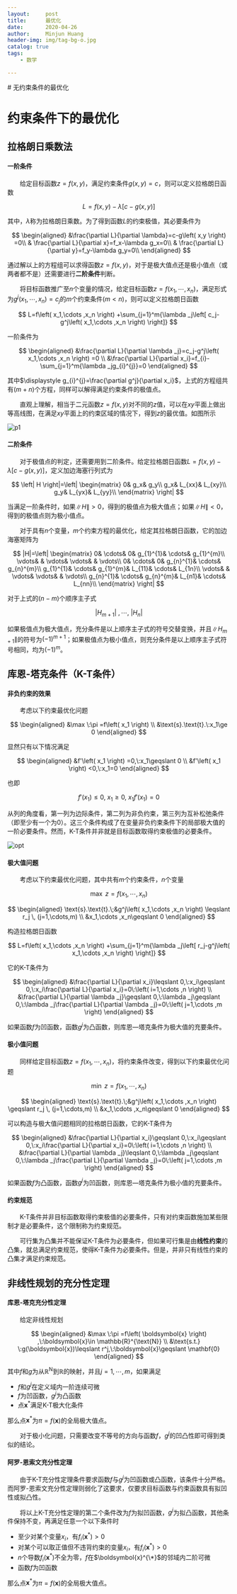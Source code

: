 ```yaml
---
layout:     post
title:      最优化
date:       2020-04-26
author:     Minjun Huang
header-img: img/tag-bg-o.jpg
catalog: true
tags:
    - 数学

---
```


<head>
    <script src="https://cdn.mathjax.org/mathjax/latest/MathJax.js?config=TeX-AMS-MML_HTMLorMML" type="text/javascript"></script>
    <script type="text/x-mathjax-config">
        MathJax.Hub.Config({
            tex2jax: {
            skipTags: ['script', 'noscript', 'style', 'textarea', 'pre'],
            inlineMath: [['$','$']]
            }
        });
    </script>
</head>
# 无约束条件的最优化



# 约束条件下的最优化

## 拉格朗日乘数法

#### 一阶条件

&emsp;&emsp;给定目标函数$z=f(x,y)$，满足约束条件$g(x,y)=c$，则可以定义拉格朗日函数


$$
L=f\left( x,y \right) -\lambda \left[ c-g\left( x,y \right) \right]
$$


其中，$\lambda$称为拉格朗日乘数。为了得到函数$L$的约束极值，其必要条件为


$$
\begin{aligned}
&\frac{\partial L}{\partial \lambda}=c-g\left( x,y \right) =0\\
&	\frac{\partial L}{\partial x}=f_x-\lambda g_x=0\\
&	\frac{\partial L}{\partial y}=f_y-\lambda g_y=0\\
\end{aligned}
$$


通过解以上的方程组可以求得函数$z=f(x,y)$，对于是极大值点还是极小值点（或两者都不是）还需要进行**二阶条件**判断。



&emsp;&emsp;将目标函数推广至$n$个变量的情况，给定目标函数$z=f(x_1,\cdots,x_n)$，满足形式为$g^j\left( x_1,\cdots ,x_n \right) =c_j$的$m$个约束条件($m<n$)，则可以定义拉格朗日函数


$$
L=f\left( x_1,\cdots ,x_n \right) +\sum_{j=1}^m{\lambda _j\left[ c_j-g^j\left( x_1,\cdots ,x_n \right) \right]}
$$


一阶条件为


$$
\begin{aligned}
&\frac{\partial L}{\partial \lambda _j}=c_j-g^j\left( x_1,\cdots ,x_n \right) =0
\\
&\frac{\partial L}{\partial x_i}=f_{i}-\sum_{j=1}^m{\lambda _jg_{i}^{j}}=0
\end{aligned}
$$

其中$\displaystyle g_{i}^{j}=\frac{\partial g^j}{\partial x_i}$，上式的方程组共有$(m+n)$个方程，同样可以解得满足约束条件的极值点。

&emsp;&emsp;直观上理解，相当于二元函数$z=f(x,y)$对不同的$z$值，可以在$xy$平面上做出等高线图，在满足$xy$平面上的约束区域的情况下，得到$z$的最优值。如图所示

![p1](https://s1.ax1x.com/2020/04/26/JRuHMj.md.png)

#### 二阶条件

&emsp;&emsp;对于极值点的判定，还需要用到二阶条件。给定拉格朗日函数$L=f(x,y)-\lambda [c-g(x,y)]$，定义加边海塞行列式为


$$
\left| H \right|=\left| \begin{matrix}
	0&		g_x&		g_y\\
	g_x&		L_{xx}&		L_{xy}\\
	g_y&		L_{yx}&		L_{yy}\\
\end{matrix} \right|
$$


当满足一阶条件时，如果$\| H \|>0$，得到的极值点为极大值点；如果$\| H \|<0$，得到的极值点则为极小值点。

&emsp;&emsp;对于具有$n$个变量，$m$个约束方程的最优化，给定其拉格朗日函数，它的加边海塞矩阵为


$$
|H|=\left| \begin{matrix}
	0&		\cdots&		0&		g_{1}^{1}&		\cdots&		g_{1}^{m}\\
	\vdots&		&		\vdots&		\vdots&		&		\vdots\\
	0&		\cdots&		0&		g_{n}^{1}&		\cdots&		g_{n}^{m}\\
	g_{1}^{1}&		\cdots&		g_{1}^{m}&		L_{11}&		\cdots&		L_{1n}\\
	\vdots&		&		\vdots&		\vdots&		&		\vdots\\
	g_{n}^{1}&		\cdots&		g_{n}^{m}&		L_{n1}&		\cdots&		L_{nn}\\
\end{matrix} \right|
$$


对于上式的$(n-m)$个顺序主子式


$$
\left| H_{m+1} \right|\:,\cdots ,\:\left| H_n \right|
$$


如果极值点为极大值点，充分条件是以上顺序主子式的符号交替变换，并且$\|H_{m+1}\|$的符号为$(-1)^{m+1}$；如果极值点为极小值点，则充分条件是以上顺序主子式符号相同，均为$(-1)^m$。

## 库恩-塔克条件（K-T条件）

#### 非负约束的效果

&emsp;&emsp;考虑以下约束最优化问题


$$
\begin{aligned}
&\max \:\pi =f\left( x_1 \right) 
\\
&\text{s}.\text{t}.\:x_1\ge 0
\end{aligned}
$$

显然只有以下情况满足


$$
\begin{aligned}
&f'\left( x_1 \right) =0,\:x_1\geqslant 0
\\
&f'\left( x_1 \right) <0,\:x_1=0
\end{aligned}
$$


也即


$$
f'\left( x_1 \right) \leqslant 0,\:x_1\geqslant 0,\:x_1f'\left( x_1 \right) =0
$$


从列的角度看，第一列为边际条件，第二列为非负约束，第三列为互补松弛条件（即至少有一个为0）。这三个条件构成了在变量非负约束条件下的局部极大值的一阶必要条件。然而，K-T条件并非就是目标函数取得约束极值的必要条件。

![opt](https://s1.ax1x.com/2020/04/26/Jg8kLj.md.png)

#### 极大值问题

&emsp;&emsp;考虑以下约束最优化问题，其中共有$m$个约束条件，$n$个变量


$$
\max \:z=f\left( x_1,\cdots ,x_n \right)
$$

$$
\begin{aligned}
\text{s}.\text{t}.\;&g^j\left( x_1,\cdots ,x_n \right) \leqslant r_j \, (j=1,\cdots,m)
\\
&x_1,\cdots ,x_n\geqslant 0
\end{aligned}
$$



构造拉格朗日函数


$$
L=f\left( x_1,\cdots ,x_n \right) +\sum_{j=1}^m{\lambda _j\left[ r_j-g^j\left( x_1,\cdots ,x_n \right) \right]}
$$


它的K-T条件为


$$
\begin{aligned}
&\frac{\partial L}{\partial x_i}\leqslant 0,\:x_i\geqslant 0,\:x_i\frac{\partial L}{\partial x_i}=0\:\left( i=1,\cdots ,n \right) 
\\
&\frac{\partial L}{\partial \lambda _j}\geqslant 0,\:\lambda _j\geqslant 0,\:\lambda _j\frac{\partial L}{\partial \lambda _j}=0\:\left( j=1,\cdots ,m \right) 
\end{aligned}
$$


如果函数$f$为凹函数，函数$g^j$为凸函数，则库恩—塔克条件为极大值的充要条件。

#### 极小值问题

&emsp;&emsp;同样给定目标函数$z=f(x_1,\cdots,x_n)$，将约束条件改变，得到以下约束最优化问题


$$
\min \:z=f\left( x_1,\cdots ,x_n \right)
$$

$$
\begin{aligned}
\text{s}.\text{t}.\;&g^j\left( x_1,\cdots ,x_n \right) \geqslant r_j \, (j=1,\cdots,m)
\\
&x_1,\cdots ,x_n\geqslant 0
\end{aligned}
$$



可以构造与极大值问题相同的拉格朗日函数，它的K-T条件为


$$
\begin{aligned}
&\frac{\partial L}{\partial x_i}\geqslant 0,\:x_i\geqslant 0,\:x_i\frac{\partial L}{\partial x_i}=0\:\left( i=1,\cdots ,n \right) 
\\
&\frac{\partial L}{\partial \lambda _j}\leqslant 0,\:\lambda _j\geqslant 0,\:\lambda _j\frac{\partial L}{\partial \lambda _j}=0\:\left( j=1,\cdots ,m \right) 
\end{aligned}
$$

如果函数$f$为凸函数，函数$g^j$为凹函数，则库恩—塔克条件为极小值的充要条件。

#### 约束规范

&emsp;&emsp;K-T条件并非目标函数取得约束极值的必要条件，只有对约束函数施加某些限制才是必要条件，这个限制称为约束规范。

&emsp;&emsp;可行集为凸集并不能保证K-T条件为必要条件，但如果可行集是由**线性约束**的凸集，就总满足约束规范，使得K-T条件为必要条件。但是，并非只有线性约束的凸集才满足约束规范。

## 非线性规划的充分性定理

#### 库恩-塔克充分性定理

&emsp;&emsp;给定非线性规划


$$
\begin{aligned}
&\max \:\pi =f\left( \boldsymbol{x} \right) ,\:\boldsymbol{x}\in \mathbb{R}^{\text{N}} \\
&\text{s.t.} \:g(\boldsymbol{x})\leqslant r^j,\:\boldsymbol{x}\geqslant \mathbf{0}
\end{aligned}
$$


其中$f$和$g$为从$\mathbb{R}^{\text{N}}$到$\mathbb{R}$的映射，并且$j=1, \cdots, m$，如果满足

- $f$和$g^j$在定义域内一阶连续可微
- $f$为凹函数，$g^j$为凸函数
- 点$\boldsymbol{x}^{*}$满足K-T极大化条件

那么点$\boldsymbol{x}^{*}$为$\pi=f(\boldsymbol{x})$的全局极大值点。



&emsp;&emsp;对于极小化问题，只需要改变不等号的方向与函数$f$，$g^j$的凹凸性即可得到类似的结论。

#### 阿罗-恩索文充分性定理

&emsp;&emsp;由于K-T充分性定理条件要求函数$f$与$g^j$为凹函数或凸函数，该条件十分严格。而阿罗-恩索文充分性定理则弱化了这要求，仅要求目标函数与约束函数具有拟凹性或拟凸性。

&emsp;&emsp;将以上K-T充分性定理的第二个条件改为$f$为拟凹函数，$g^j$为拟凸函数，其他条件保持不变，再满足任意一个以下条件时

- 至少对某个变量$x_i$，有$f_i(\boldsymbol{x}^{*}) > 0$
- 对某个可以取正值但不违背约束的变量$x_i$，有$f_i(\boldsymbol{x}^{*}) > 0$
- $n$个导数$f_i(\boldsymbol{x}^{*})$不全为零，$f$在$\boldsymbol{x}^{\*}$的邻域内二阶可微
- 函数$f$为凹函数

那么点$\boldsymbol{x}^{*}$为$\pi=f(\boldsymbol{x})$的全局极大值点。

